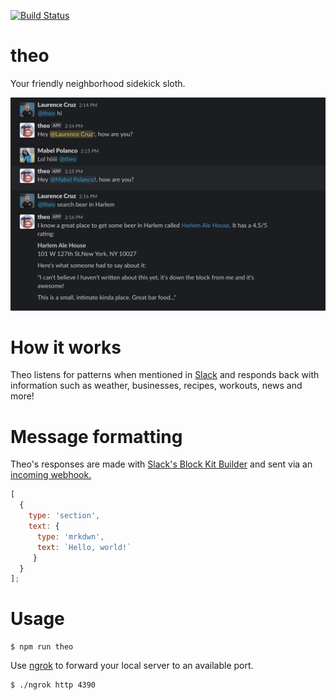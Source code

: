 [![Build Status](https://travis-ci.com/lpcruz/theo.svg?branch=master)](https://travis-ci.com/lpcruz/theo)
# theo
Your friendly neighborhood sidekick sloth.

![image](./assets/theo-demo.png)

# How it works
Theo listens for patterns when mentioned in [Slack](https://www.slack.com) and responds back with information such as weather, businesses, recipes, workouts, news and more!

# Message formatting
Theo's responses are made with [Slack's Block Kit Builder](https://api.slack.com/tools/block-kit-builder) and sent via an [incoming webhook.](https://api.slack.com/messaging/webhooks)
```javascript
[
  {
    type: 'section',
    text: {
      type: 'mrkdwn',
      text: `Hello, world!`
     }
  }
];
```

# Usage
```
$ npm run theo
```

Use [ngrok](https://ngrok.com/) to forward your local server to an available port.

```
$ ./ngrok http 4390
```